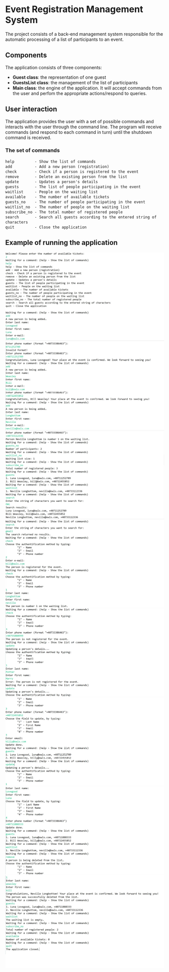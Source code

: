 # Event Registration Management System

The project consists of a back-end management system responsible for the automatic processing of a list of participants to an event.


## Components

The application consists of three components:
- **Guest class**: the representation of one guest
- **GuestsList class**: the management of the list of participants
- **Main class**: the engine of the application. It will accept commands from the user and perfom the appropriate actions/respond to queries.


## User interaction

The application provides the user with a set of possible commands and interacts with the user through the command line. The program will receive commands (and respond to each command in turn) until the shutdown command is received.


### The set of commands
```
help         - Show the list of commands
add          - Add a new person (registration)
check        - Check if a person is registered to the event
remove       - Delete an existing person from the list
update       - Updates a person's details
guests       - The list of people participating in the event
waitlist     - People on the waiting list
available    - The number of available tickets
guests_no    - The number of people participating in the event
waitlist_no  - The number of people on the waiting list
subscribe_no - The total number of registered people
search       - Search all guests according to the entered string of characters
quit         - Close the application
```
## Example of running the application

![pic1](Screenshots/pic1.jpg)
![pic2](Screenshots/pic2.jpg)
![pic3](Screenshots/pic3.jpg)
![pic4](Screenshots/pic4.jpg)
![pic5](Screenshots/pic5.jpg)
![pic6](Screenshots/pic6.jpg)
![pic7](Screenshots/pic7.jpg)
![pic8](Screenshots/pic8.jpg)

